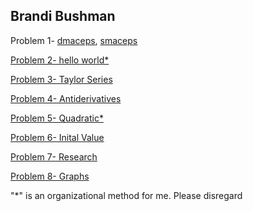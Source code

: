 ## Brandi Bushman 

Problem 1- [dmaceps](https://github.com/brandibushman/Math-4610-USU-Keobbe/blob/master/Software%20Manual%20Folder/Dmaceps%20Code.md), [smaceps](https://github.com/brandibushman/Math-4610-USU-Keobbe/blob/master/Software%20Manual%20Folder/smaceps.md)

[Problem 2- hello world*](https://github.com/brandibushman/Math-4610-USU-Keobbe/blob/master/Software%20Manual%20Folder/Hello%20World.md)

[Problem 3- Taylor Series](https://github.com/brandibushman/Math-4610-USU-Keobbe/blob/master/Practice/taylor.pdf)

[Problem 4- Antiderivatives](https://github.com/brandibushman/Math-4610-USU-Keobbe/blob/master/Practice/differentiate.pdf)

[Problem 5- Quadratic*](https://github.com/brandibushman/Math-4610-USU-Keobbe/blob/master/Software%20Manual%20Folder/Quadratic%20Routine.md)

[Problem 6- Inital Value](https://github.com/brandibushman/Math-4610-USU-Keobbe/blob/master/Practice/ivp.pdf)

[Problem 7- Research](https://github.com/brandibushman/Math-4610-USU-Keobbe/blob/master/Practice/Computational.pdf)

[Problem 8- Graphs](https://github.com/brandibushman/Math-4610-USU-Keobbe/blob/master/Practice/graphs.pdf)






"*" is an organizational method for me. Please disregard

